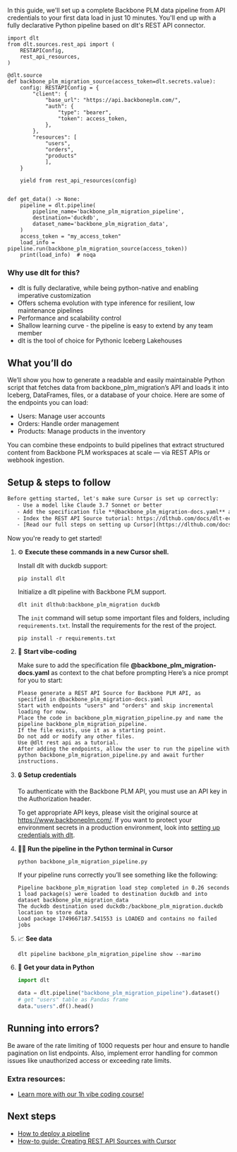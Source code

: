 In this guide, we'll set up a complete Backbone PLM data pipeline from API credentials to your first data load in just 10 minutes. You'll end up with a fully declarative Python pipeline based on dlt's REST API connector.

```python-outcome
import dlt
from dlt.sources.rest_api import (
    RESTAPIConfig,
    rest_api_resources,
)

@dlt.source
def backbone_plm_migration_source(access_token=dlt.secrets.value):
    config: RESTAPIConfig = {
        "client": {
            "base_url": "https://api.backboneplm.com/",
            "auth": {
                "type": "bearer",
                "token": access_token,
            },
        },
        "resources": [
            "users",
            "orders",
            "products"
            ],
    }

    yield from rest_api_resources(config)


def get_data() -> None:
    pipeline = dlt.pipeline(
        pipeline_name='backbone_plm_migration_pipeline',
        destination='duckdb',
        dataset_name='backbone_plm_migration_data', 
    )
    access_token = "my_access_token"
    load_info = pipeline.run(backbone_plm_migration_source(access_token))
    print(load_info)  # noqa
```

### Why use dlt for this?

- dlt is fully declarative, while being python-native and enabling imperative customization
- Offers schema evolution with type inference for resilient, low maintenance pipelines
- Performance and scalability control
- Shallow learning curve - the pipeline is easy to extend by any team member
- dlt is the tool of choice for Pythonic Iceberg Lakehouses

## What you’ll do

We’ll show you how to generate a readable and easily maintainable Python script that fetches data from backbone_plm_migration’s API and loads it into Iceberg, DataFrames, files, or a database of your choice. Here are some of the endpoints you can load:

- Users: Manage user accounts
- Orders: Handle order management
- Products: Manage products in the inventory

You can combine these endpoints to build pipelines that extract structured content from Backbone PLM workspaces at scale — via REST APIs or webhook ingestion.

## Setup & steps to follow

```default
Before getting started, let's make sure Cursor is set up correctly:
   - Use a model like Claude 3.7 Sonnet or better
   - Add the specification file **@backbone_plm_migration-docs.yaml** as context
   - Index the REST API Source tutorial: https://dlthub.com/docs/dlt-ecosystem/verified-sources/rest_api/ and add it to context as **@dlt rest api**
   - [Read our full steps on setting up Cursor](https://dlthub.com/docs/dlt-ecosystem/llm-tooling/cursor-restapi#23-configuring-cursor-with-documentation)
```

Now you're ready to get started! 

1. ⚙️ **Execute these commands in a new Cursor shell.**
    
    Install dlt with duckdb support:
    ```shell
    pip install dlt
    ```

    Initialize a dlt pipeline with Backbone PLM support.
    ```shell
    dlt init dlthub:backbone_plm_migration duckdb
    ```

    The `init` command will setup some important files and folders, including `requirements.txt`. Install the requirements for the rest of the project.
    ```shell
    pip install -r requirements.txt
    ```
    
2. 🤠 **Start vibe-coding**
    
    Make sure to add the specification file **@backbone_plm_migration-docs.yaml** as context to the chat before prompting
    Here’s a nice prompt for you to start: 
    
    ```prompt
    Please generate a REST API Source for Backbone PLM API, as specified in @backbone_plm_migration-docs.yaml 
    Start with endpoints "users" and "orders" and skip incremental loading for now. 
    Place the code in backbone_plm_migration_pipeline.py and name the pipeline backbone_plm_migration_pipeline. 
    If the file exists, use it as a starting point. 
    Do not add or modify any other files. 
    Use @dlt rest api as a tutorial. 
    After adding the endpoints, allow the user to run the pipeline with python backbone_plm_migration_pipeline.py and await further instructions.
    ```

    
3. 🔒 **Setup credentials** 
    
    To authenticate with the Backbone PLM API, you must use an API key in the Authorization header.
    
    To get appropriate API keys, please visit the original source at https://www.backboneplm.com/.
    If you want to protect your environment secrets in a production environment, look into [setting up credentials with dlt](https://dlthub.com/docs/walkthroughs/add_credentials).
    
4. 🏃‍♀️ **Run the pipeline in the Python terminal in Cursor**
    
    ```shell
    python backbone_plm_migration_pipeline.py
    ```
    
    If your pipeline runs correctly you’ll see something like the following:
    
    ```shell
    Pipeline backbone_plm_migration load step completed in 0.26 seconds
    1 load package(s) were loaded to destination duckdb and into dataset backbone_plm_migration_data
    The duckdb destination used duckdb:/backbone_plm_migration.duckdb location to store data
    Load package 1749667187.541553 is LOADED and contains no failed jobs
    ```
    
5. 📈 **See data**
    
    ```shell
    dlt pipeline backbone_plm_migration_pipeline show --marimo
    ```
    
6. 🐍 **Get your data in Python**
    
    ```python
    import dlt

   data = dlt.pipeline("backbone_plm_migration_pipeline").dataset()
   # get "users" table as Pandas frame
   data."users".df().head()
    ```

## Running into errors?

Be aware of the rate limiting of 1000 requests per hour and ensure to handle pagination on list endpoints. Also, implement error handling for common issues like unauthorized access or exceeding rate limits.

### Extra resources:

- [Learn more with our 1h vibe coding course!](https://www.youtube.com/watch?v=GGid70rnJuM)

## Next steps

- [How to deploy a pipeline](https://dlthub.com/docs/walkthroughs/deploy-a-pipeline)
- [How-to guide: Creating REST API Sources with Cursor](https://dlthub.com/docs/dlt-ecosystem/llm-tooling/cursor-restapi)